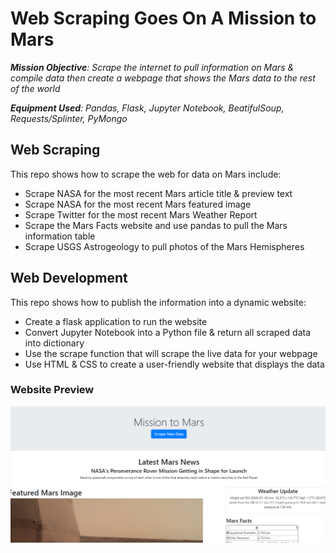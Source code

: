 # Web Scraping Goes On A Mission to Mars

*__Mission Objective__: Scrape the internet to pull information on Mars & compile data then create a webpage that shows the Mars data to the rest of the world*

*__Equipment Used__: Pandas, Flask, Jupyter Notebook, BeatifulSoup, Requests/Splinter, PyMongo*

## Web Scraping
This repo shows how to scrape the web for data on Mars include:
* Scrape NASA for the most recent Mars article title & preview text
* Scrape NASA for the most recent Mars featured image
* Scrape Twitter for the most recent Mars Weather Report
* Scrape the Mars Facts website and use pandas to pull the Mars information table
* Scrape USGS Astrogeology to pull photos of the Mars Hemispheres

## Web Development
This repo shows how to publish the information into a dynamic website:
* Create a flask application to run the website
* Convert Jupyter Notebook into a Python file & return all scraped data into dictionary 
* Use the scrape function that will scrape the live data for your webpage
* Use HTML & CSS to create a user-friendly website that displays the data

### Website Preview
![Website Screensht 1!](/Missions_To_Mars/screenshots/web_image_1.png)
